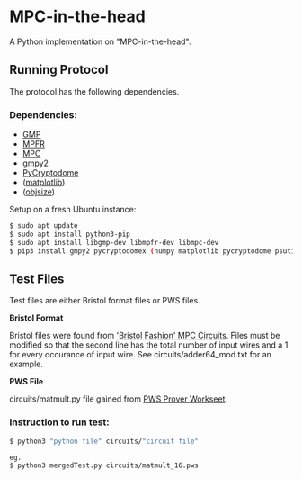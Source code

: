 # MPC-in-the-head

A Python implementation on "MPC-in-the-head".

## Running Protocol

The protocol has the following dependencies.

### Dependencies:  
- [GMP](https://gmplib.org)
- [MPFR](https://www.mpfr.org)
- [MPC](http://www.multiprecision.org/mpc/)
- [gmpy2](https://gmpy2.readthedocs.io/en/latest/mpz.html#examples) 
- [PyCryptodome](https://pycryptodome.readthedocs.io/en/latest/src/installation.html) 
- ([matplotlib](https://matplotlib.org/3.3.3/contents.html))
- ([objsize](https://pypi.org/project/objsize/))

Setup on a fresh Ubuntu instance:
```sh
$ sudo apt update
$ sudo apt install python3-pip
$ sudo apt install libgmp-dev libmpfr-dev libmpc-dev
$ pip3 install gmpy2 pycryptodomex (numpy matplotlib pycryptodome psutil)
```

## Test Files 
Test files are either Bristol format files or PWS files. 

**Bristol Format**

Bristol files were found from ['Bristol Fashion' MPC Circuits](https://homes.esat.kuleuven.be/~nsmart/MPC/). 
Files must be modified so that the second line has the total number of input wires and a 1 for every occurance of input wire. See circuits/adder64_mod.txt for an example. 

**PWS File**

circuits/matmult.py file gained from [PWS Prover Workseet](https://github.com/hyraxZK/pws/tree/2ee3106fbafcd4ca07f752a6a423ccb6cd4e73c0). 


### Instruction to run test:
```sh
$ python3 "python file" circuits/"circuit file"

eg.
$ python3 mergedTest.py circuits/matmult_16.pws
```
